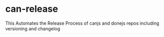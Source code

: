 # can-release
This Automates the Release Process of canjs and donejs repos including versioning and changelog
